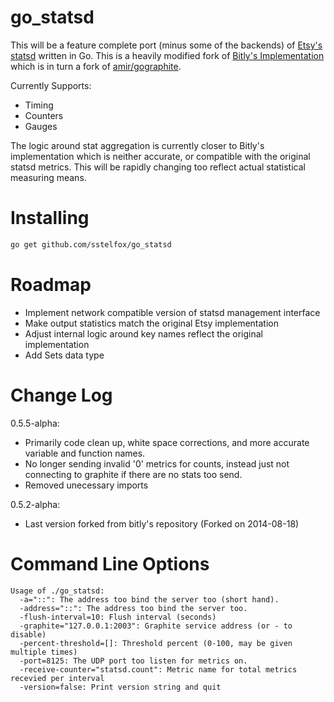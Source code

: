 # go_statsd

This will be a feature complete port (minus some of the backends) of
[Etsy's statsd][1] written in Go. This is a heavily modified fork of
[Bitly's Implementation][2] which is in turn a fork of [amir/gographite][3].

Currently Supports:

* Timing
* Counters
* Gauges

The logic around stat aggregation is currently closer to Bitly's implementation
which is neither accurate, or compatible with the original statsd metrics. This
will be rapidly changing too reflect actual statistical measuring means.

# Installing

```bash
go get github.com/sstelfox/go_statsd
```

# Roadmap

* Implement network compatible version of statsd management interface
* Make output statistics match the original Etsy implementation
* Adjust internal logic around key names reflect the original implementation
* Add Sets data type

# Change Log

0.5.5-alpha:

* Primarily code clean up, white space corrections, and more accurate variable
  and function names.
* No longer sending invalid '0' metrics for counts, instead just not connecting
  to graphite if there are no stats too send.
* Removed unecessary imports

0.5.2-alpha:

* Last version forked from bitly's repository (Forked on 2014-08-18)

# Command Line Options

```
Usage of ./go_statsd:
  -a="::": The address too bind the server too (short hand).
  -address="::": The address too bind the server too.
  -flush-interval=10: Flush interval (seconds)
  -graphite="127.0.0.1:2003": Graphite service address (or - to disable)
  -percent-threshold=[]: Threshold percent (0-100, may be given multiple times)
  -port=8125: The UDP port too listen for metrics on.
  -receive-counter="statsd.count": Metric name for total metrics recevied per interval
  -version=false: Print version string and quit
```

[1]: https://github.com/etsy/statsd
[2]: https://github.com/bitly/statsdaemon
[3]: https://github.com/amir/gographite

